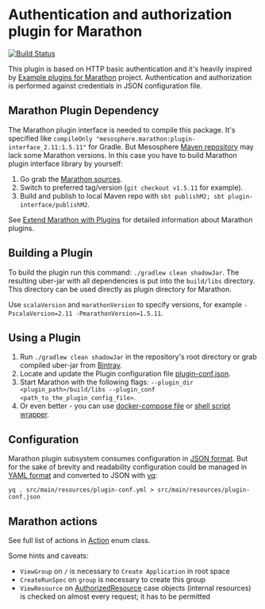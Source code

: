 # Authentication and authorization plugin for Marathon

[![Build Status](https://travis-ci.com/dddpaul/marathon-plugins.svg?branch=master)](https://travis-ci.com/dddpaul/marathon-plugins)

This plugin is based on HTTP basic authentication and it's heavily inspired by [Example plugins for Marathon](https://github.com/mesosphere/marathon-example-plugins) project. Authentication and authorization is performed against credentials in JSON configuration file.

## Marathon Plugin Dependency

The Marathon plugin interface is needed to compile this package.
It's specified like  `compileOnly "mesosphere.marathon:plugin-interface_2.11:1.5.11"` for Gradle.
But Mesosphere [Maven repository](http://downloads.mesosphere.io/maven) may lack some Marathon versions.
In this case you have to build Marathon plugin interface library by yourself:

1. Go grab the [Marathon sources](https://github.com/mesosphere/marathon).
2. Switch to preferred tag/version (`git checkout v1.5.11` for example).
3. Build and publish to local Maven repo with `sbt publishM2; sbt plugin-interface/publishM2`.

See [Extend Marathon with Plugins](https://mesosphere.github.io/marathon/docs/plugin.html) for detailed information about Marathon plugins.

## Building a Plugin

To build the plugin run this command: `./gradlew clean shadowJar`.
The resulting uber-jar with all dependencies is put into the `build/libs` directory.
This directory can be used directly as plugin directory for Marathon.

Use `scalaVersion` and `marathonVersion` to specify versions, for example `-PscalaVersion=2.11 -PmarathonVersion=1.5.11`.

## Using a Plugin

1. Run `./gradlew clean shadowJar` in the repository's root directory or grab compiled uber-jar from [Bintray](https://dl.bintray.com/dddpaul/maven/com/github/dddpaul/marathon/marathon-plugins-auth/).
2. Locate and update the Plugin configuration file [plugin-conf.json](src/main/resources/plugin-conf.json).
3. Start Marathon with the following flags: `--plugin_dir <plugin_path>/build/libs --plugin_conf <path_to_the_plugin_config_file>`.
4. Or even better - you can use [docker-compose file](src/test/resources/docker-compose.yml) or [shell script wrapper](docker-compose.sh).

## Configuration

Marathon plugin subsystem consumes configuration in [JSON format](src/main/resources/plugin-conf.json). But for the sake of brevity and readability configuration could be managed in [YAML format](src/main/resources/plugin-conf.yml) and converted to JSON with [yq](https://github.com/kislyuk/yq):

```
yq . src/main/resources/plugin-conf.yml > src/main/resources/plugin-conf.json
```

## Marathon actions

See full list of actions in [Action](src/main/java/com/github/dddpaul/marathon/plugin/auth/entities/Action.java) enum class.

Some hints and caveats:

* `ViewGroup` on `/` is necessary to `Create Application` in root space
* `CreateRunSpec` on `group` is necessary to create this group
* `ViewResource` on [AuthorizedResource](https://github.com/mesosphere/marathon/blob/master/plugin-interface/src/main/scala/mesosphere/marathon/plugin/auth/AuthorizedResource.scala) case objects (internal resources) is checked on almost every request; it has to be permitted
